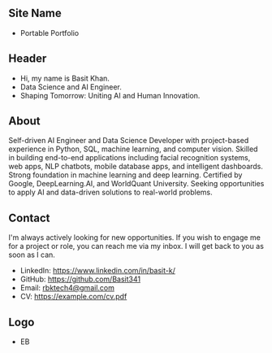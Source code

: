 ## Site Name
- Portable Portfolio

## Header
- Hi, my name is Basit Khan. 
- Data Science and AI Engineer.
- Shaping Tomorrow: Uniting AI and Human Innovation.

## About
Self-driven AI Engineer and Data Science Developer with project-based experience in Python, SQL, machine learning, and computer vision. Skilled in building end-to-end applications including facial recognition systems, web apps, NLP chatbots, mobile database apps, and intelligent dashboards. Strong foundation in machine learning and deep learning. Certified by Google, DeepLearning.AI, and WorldQuant University. Seeking opportunities to apply AI and data-driven solutions to real-world problems. 

## Contact
I'm always actively looking for new opportunities. If you wish to engage me for a project or role, you can reach me via my inbox. I will get back to you as soon as I can.
- LinkedIn: https://www.linkedin.com/in/basit-k/
- GitHub: https://github.com/Basit341
- Email: rbktech4@gmail.com
- CV: https://example.com/cv.pdf

## Logo
- EB
